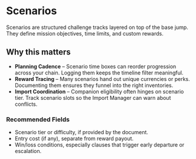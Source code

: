 <!--
MIT License

Copyright (c) 2025 Bloodawn

Permission is hereby granted, free of charge, to any person obtaining a copy
of this software and associated documentation files (the "Software"), to deal
in the Software without restriction, including without limitation the rights
to use, copy, modify, merge, publish, distribute, sublicense, and/or sell
copies of the Software, and to permit persons to do so, subject to the
following conditions:

The above copyright notice and this permission notice shall be included in all
copies or substantial portions of the Software.

THE SOFTWARE IS PROVIDED "AS IS", WITHOUT WARRANTY OF ANY KIND, EXPRESS OR
IMPLIED, INCLUDING BUT NOT LIMITED TO THE WARRANTIES OF MERCHANTABILITY,
FITNESS FOR A PARTICULAR PURPOSE AND NONINFRINGEMENT. IN NO EVENT SHALL THE
AUTHORS OR COPYRIGHT HOLDERS BE LIABLE FOR ANY CLAIM, DAMAGES OR OTHER
LIABILITY, WHETHER IN AN ACTION OF CONTRACT, TORT OR OTHERWISE, ARISING FROM,
OUT OF OR IN CONNECTION WITH THE SOFTWARE OR THE USE OR OTHER DEALINGS IN THE
SOFTWARE.
-->

# Scenarios

Scenarios are structured challenge tracks layered on top of the base jump. They define mission objectives, time limits, and custom rewards.

## Why this matters

- **Planning Cadence** – Scenario time boxes can reorder progression across your chain. Logging them keeps the timeline filter meaningful.
- **Reward Tracing** – Many scenarios hand out unique currencies or perks. Documenting them ensures they funnel into the right inventories.
- **Import Coordination** – Companion eligibility often hinges on scenario tier. Track scenario slots so the Import Manager can warn about conflicts.

### Recommended Fields

- Scenario tier or difficulty, if provided by the document.
- Entry cost (if any), separate from reward payout.
- Win/loss conditions, especially clauses that trigger early departure or escalation.
